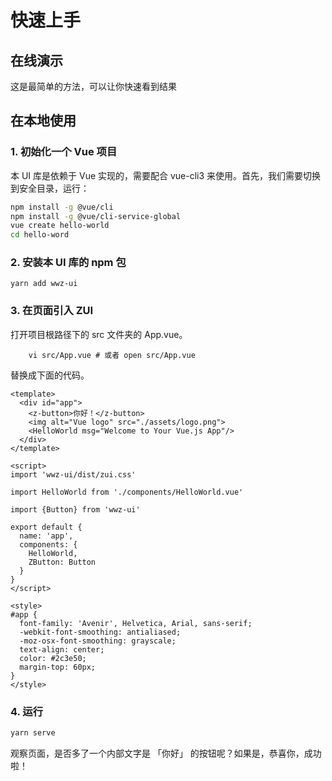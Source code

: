 # 快速上手

## 在线演示 

这是最简单的方法，可以让你快速看到结果


## 在本地使用  

### 1. 初始化一个 Vue 项目

本 UI 库是依赖于 Vue 实现的，需要配合 vue-cli3 来使用。首先，我们需要切换到安全目录，运行：

```bash
npm install -g @vue/cli
npm install -g @vue/cli-service-global
vue create hello-world
cd hello-word
```

### 2. 安装本 UI 库的 npm 包

```text
yarn add wwz-ui
```

### 3. 在页面引入 ZUI

打开项目根路径下的 src 文件夹的 App.vue。

```
    vi src/App.vue # 或者 open src/App.vue 
```

替换成下面的代码。

```vue
<template>
  <div id="app">
    <z-button>你好！</z-button>
    <img alt="Vue logo" src="./assets/logo.png">
    <HelloWorld msg="Welcome to Your Vue.js App"/>
  </div>
</template>

<script>
import 'wwz-ui/dist/zui.css'

import HelloWorld from './components/HelloWorld.vue'

import {Button} from 'wwz-ui'

export default {
  name: 'app',
  components: {
    HelloWorld,
    ZButton: Button
  }
}
</script>

<style>
#app {
  font-family: 'Avenir', Helvetica, Arial, sans-serif;
  -webkit-font-smoothing: antialiased;
  -moz-osx-font-smoothing: grayscale;
  text-align: center;
  color: #2c3e50;
  margin-top: 60px;
}
</style>

```

### 4. 运行

```bash
yarn serve
```

观察页面，是否多了一个内部文字是 「你好」 的按钮呢？如果是，恭喜你，成功啦！


